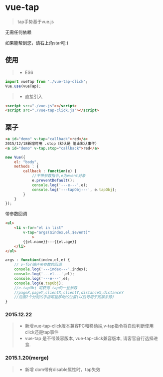 # vue-tap

> tap手势基于vue.js

无需任何依赖

如果能帮到您，请右上角star吧:)

## 使用

> * ES6
```javascript
import vueTap from './vue-tap-click';
Vue.use(vueTap);
```

> * 直接引入
```html
<script src="./vue.js"></script>
<script src="./vue-tap-click.js"></script>
```


## 栗子

```html
<a id="demo" v-tap="callback">red</a>
2015/12/18新增可用 .stop（默认是 阻止默认事件）
<a id="demo" v-tap.stop="callback">red</a>
```

```javascript
new Vue({
	el: "body",
	methods : {
		callback : function(e) {
			//不带参数指令,e为event对象
			e.preventDefault();
			console.log('---e---',e);
			console.log('---tapObj---', e.tapObj);
		}
	}
});
```

带参数回调

```html
<ul>
	<li v-for="el in list"
		v-tap="args($index,el,$event)"
			>
		{{el.name}}---{{el.age}}
	</li>
</ul>
```

```javascript
args : function(index,el,e) {
	// v-for循环带参数的回调
	console.log('---index---',index);
	console.log('---el---',el);
	console.log('---e---',e);
	console.log(e.tapObj);
	//e.tapObj 可获得 tap的一些参数
	//pageX,pageY,clientX,clientY,distanceX,distanceY
	//后面2个分别的手指可能移动的位置(以后可用于拓展手势)
}
```

### 2015.12.22

> * 新增vue-tap-click版本兼容PC和移动端,v-tap指令将自动判断使用click还是tap事件
> * vue-tap 是不带兼容版本, vue-tap-click兼容版本, 请客官自行选择进食.

### 2015.1.20(merge)

> * 新增 dom带有disable属性时，tap失效


